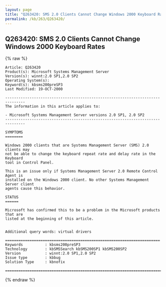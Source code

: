 ```yaml
---
layout: page
title: "Q263420: SMS 2.0 Clients Cannot Change Windows 2000 Keyboard Rates"
permalink: /kb/263/Q263420/
---
```


## Q263420: SMS 2.0 Clients Cannot Change Windows 2000 Keyboard Rates

{% raw %}

	Article: Q263420
	Product(s): Microsoft Systems Management Server
	Version(s): winnt:2.0 SP1,2.0 SP2
	Operating System(s): 
	Keyword(s): kbsms200preSP3
	Last Modified: 19-OCT-2000
	
	-------------------------------------------------------------------------------
	The information in this article applies to:
	
	- Microsoft Systems Management Server versions 2.0 SP1, 2.0 SP2 
	-------------------------------------------------------------------------------
	
	SYMPTOMS
	========
	
	Windows 2000 clients that are Systems Management Server (SMS) 2.0 clients may
	not be able to change the keyboard repeat rate and delay rate in the Keyboard
	tool in Control Panel.
	
	This is an issue only if Systems Management Server 2.0 Remote Control Agent is
	installed on the Windows 2000 client. No other Systems Management Server client
	agents cause this behavior.
	
	STATUS
	======
	
	Microsoft has confirmed this to be a problem in the Microsoft products that are
	listed at the beginning of this article.
	
	
	Additional query words: virtual drivers
	
	======================================================================
	Keywords          : kbsms200preSP3 
	Technology        : kbSMSSearch kbSMS200SP1 kbSMS200SP2
	Version           : winnt:2.0 SP1,2.0 SP2
	Issue type        : kbbug
	Solution Type     : kbnofix
	
	=============================================================================
	

{% endraw %}
